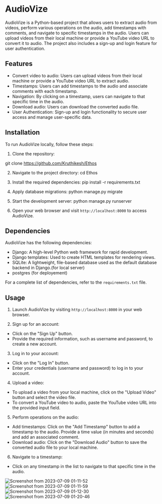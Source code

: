 # AudioVize

AudioVize is a Python-based project that allows users to extract audio from videos, perform various operations on the audio, add timestamps with comments, and navigate to specific timestamps in the audio. Users can upload videos from their local machine or provide a YouTube video URL to convert it to audio. The project also includes a sign-up and login feature for user authentication.

## Features

- Convert video to audio: Users can upload videos from their local machine or provide a YouTube video URL to extract audio.
- Timestamps: Users can add timestamps to the audio and associate comments with each timestamp.
- Navigation: By clicking on a timestamp, users can navigate to that specific time in the audio.
- Download audio: Users can download the converted audio file.
- User Authentication: Sign-up and login functionality to secure user access and manage user-specific data.

## Installation

To run AudioVize locally, follow these steps:

1. Clone the repository:

git clone https://github.com/Kruthikesh/Ethos

2. Navigate to the project directory:
cd Ethos

3. Install the required dependencies:
pip install -r requirements.txt

4. Apply database migrations:
python manage.py migrate

5. Start the development server:
python manage.py runserver



6. Open your web browser and visit `http://localhost:8000` to access AudioVize.

## Dependencies

AudioVize has the following dependencies:

- Django: A high-level Python web framework for rapid development.
- Django templates: Used to create HTML templates for rendering views.
- SQLite: A lightweight, file-based database used as the default database backend in Django.(for local server)
- postgres (for deployement)

For a complete list of dependencies, refer to the `requirements.txt` file.

## Usage

1. Launch AudioVize by visiting `http://localhost:8000` in your web browser.

2. Sign up for an account:
- Click on the "Sign Up" button.
- Provide the required information, such as username and password, to create a new account.

3. Log in to your account:
- Click on the "Log In" button.
- Enter your credentials (username and password) to log in to your account.

4. Upload a video:
- To upload a video from your local machine, click on the "Upload Video" button and select the video file.
- To convert a YouTube video to audio, paste the YouTube video URL into the provided input field.

5. Perform operations on the audio:
- Add timestamps: Click on the "Add Timestamp" button to add a timestamp to the audio. Provide a time value (in minutes and seconds) and add an associated comment.
- Download audio: Click on the "Download Audio" button to save the converted audio file to your local machine.

6. Navigate to a timestamp:
- Click on any timestamp in the list to navigate to that specific time in the audio.



![Screenshot from 2023-07-09 01-11-52](https://github.com/Kruthikesh/Ethos/assets/98465500/5d90df59-810a-40d6-a233-1a088f7a7472)
![Screenshot from 2023-07-09 01-11-59](https://github.com/Kruthikesh/Ethos/assets/98465500/56b996d6-83bc-4810-8fcf-f0d1fa0bada2)
![Screenshot from 2023-07-09 01-12-30](https://github.com/Kruthikesh/Ethos/assets/98465500/05e3cf6a-ab7a-4969-946f-51e10d3fdd08)
![Screenshot from 2023-07-09 01-20-46](https://github.com/Kruthikesh/Ethos/assets/98465500/f8090b6b-f736-4776-8677-e17c9dc352d0)
